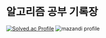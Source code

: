# 알고리즘 공부 기록장
[![Solved.ac Profile](http://mazassumnida.wtf/api/v2/generate_badge?boj=igomae)](https://solved.ac/igomae/)
![mazandi profile](http://mazandi.herokuapp.com/api?handle=igomae&theme=warm)